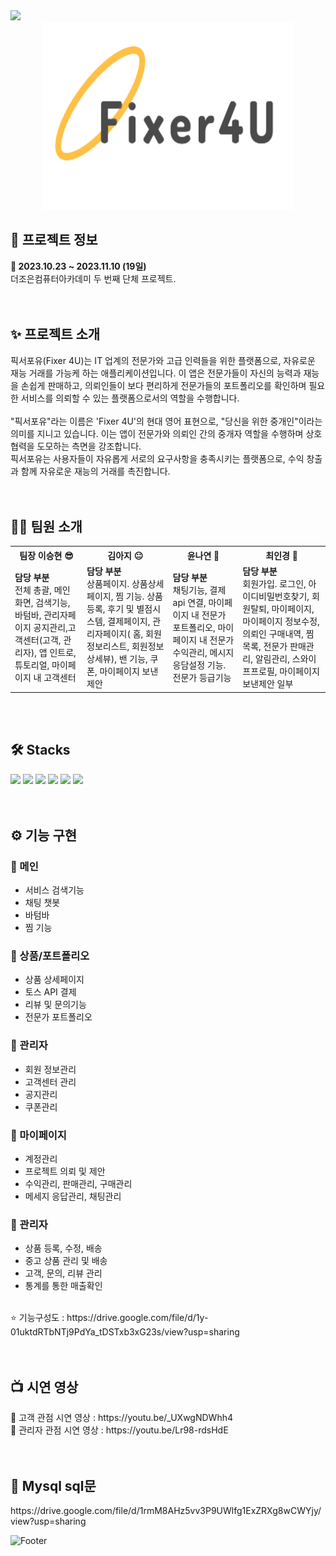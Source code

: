 <img src="https://capsule-render.vercel.app/api?type=waving&color=FF8C42&height=200&section=header&text=&fontSize=50&fontColor=fff" />
<div align="center">
<img src="assets/logo.png" width="400" height="300"/>
</div>
<h2>🔎 프로젝트 정보</h2>
<div><b>📆 2023.10.23 ~ 2023.11.10 (19일)</b></div>
<div>더조은컴퓨터아카데미 두 번째 단체 프로젝트.</div>
<br>
<br>
<h2>✨ 프로젝트 소개</h2>
<div>
 픽서포유(Fixer 4U)는 IT 업계의 전문가와 고급 인력들을 위한 플랫폼으로, 자유로운 재능 거래를 가능케 하는 애플리케이션입니다.
 이 앱은 전문가들이 자신의 능력과 재능을 손쉽게 판매하고, 의뢰인들이 보다 편리하게 전문가들의 포트폴리오를 확인하며 필요한 서비스를 의뢰할 수 있는 플랫폼으로서의 역할을 수행합니다.
</div>
<br>
<div> 
 "픽서포유"라는 이름은 'Fixer 4U'의 현대 영어 표현으로, "당신을 위한 중개인"이라는 의미를 지니고 있습니다. 이는 앱이 전문가와 의뢰인 간의 중개자 역할을 수행하며 상호 협력을 도모하는 측면을 강조합니다.
 </div>
 <div>
   픽서포유는 사용자들이 자유롭게 서로의 요구사항을 충족시키는 플랫폼으로, 수익 창출과 함께 자유로운 재능의 거래를 촉진합니다.
 </div>
<br>
<br>
<h2>💁‍♂️ 팀원 소개</h2>
<table>
  <tr>
    <th>팀장 이승현 😎</th>
    <th>김아지 😐</th>
    <th>윤나연 🤔</th>
    <th>최인경 🤗</th>
  </tr>
  <tr>
    <td><b>담당 부분</b> <br>
     전체 총괄, 메인 화면,  검색기능, 바텀바, 관리자페이지 공지관리,고객센터(고객, 관리자), 앱 인트로, 튜토리얼, 마이페이지 내  고객센터 </td>
    <td><b>담당 부분</b> <br> 
      상품페이지. 상품상세페이지, 찜 기능. 상품등록, 후기 및 별점시스템, 결제페이지, 관리자페이지( 홈, 회원정보리스트, 회원정보상세뷰), 밴 기능, 쿠폰, 마이페이지 보낸제안</td>
    <td><b>담당 부분</b> <br>
      채팅기능, 결제 api 연결, 마이페이지 내 전문가 포트폴리오, 마이페이지 내 전문가 수익관리, 메시지 응담설정 기능. 전문가 등급기능</td>
    <td><b>담당 부분</b> <br>
     회원가입. 로그인, 아이디비밀번호찾기, 회원탈퇴, 마이페이지, 마이페이지 정보수정, 의뢰인 구매내역, 찜 목록, 전문가 판매관리, 알림관리, 스와이프프로필, 마이페이지 보낸제안 일부</td>
  </tr>
</table>
<br>
<br>
<h2>🛠 Stacks</h2>
<div>
  <img src="https://img.shields.io/badge/flutter-02569B?style=for-the-badge&logo=flutter&logoColor=white">
  <img src="https://img.shields.io/badge/Dart-0175C2?style=flat&logo=dart&logoColor=white"/>
  <img src="https://img.shields.io/badge/CloudFirestore-FFCA28?style=for-the-badge&logo=firebase&logoColor=white">
  <img src="https://img.shields.io/badge/github-181717?style=for-the-badge&logo=github&logoColor=white"> 
  <img src="https://img.shields.io/badge/Figma-F24E1E?style=flat&logo=figma&logoColor=white"/> 
  <img src="https://img.shields.io/badge/AndroidStudio-3DDC84?style=flat&logo=androidstudio&logoColor=white"/> 
</div>
</div>
<br>
<br>

<h2>⚙ 기능 구현</h2>
<h3>📌 메인</h3>
<ul>
  <li>서비스 검색기능</li>
  <li>채팅 챗봇</li>
  <li>바텀바</li>
  <li>찜 기능</li>
</ul>
<h3>📌 상품/포트폴리오</h3>
<ul>
  <li>상품 상세페이지</li>
  <li>토스 API 결제</li>
  <li>리뷰 및 문의기능</li>
  <li>전문가 포트폴리오</li>
</ul>
<h3>📌 관리자</h3>
<ul>
  <li>회원 정보관리</li>
  <li>고객센터 관리</li>
  <li>공지관리</li>
  <li>쿠폰관리</li>

</ul>
<h3>📌 마이페이지</h3>
<ul>
  <li>계정관리</li>
  <li>프로젝트 의뢰 및 제안</li>
  <li>수익관리, 판매관리, 구매관리</li>
  <li>메세지 응답관리, 채팅관리</li>

</ul>
<h3>📌 관리자</h3>
<ul>
  <li>상품 등록, 수정, 배송</li>
  <li>중고 상품 관리 및 배송</li>
  <li>고객, 문의, 리뷰 관리</li>
  <li>통계를 통한 매출확인</li>
</ul>
<br>
<div> ⭐ 기능구성도 : https://drive.google.com/file/d/1y-01uktdRTbNTj9PdYa_tDSTxb3xG23s/view?usp=sharing  </div>

<br>
<br>
<h2>📺 시연 영상 </h2>
<div> 🎁 고객 관점 시연 영상 : https://youtu.be/_UXwgNDWhh4 </div>
<div> 📢 관리자 관점 시연 영상 : https://youtu.be/Lr98-rdsHdE </div>
<br>
<br>
<h2>💾 Mysql sql문</h2>
<div>https://drive.google.com/file/d/1rmM8AHz5vv3P9UWlfg1ExZRXg8wCWYjy/view?usp=sharing</div>

![Footer](https://capsule-render.vercel.app/api?type=waving&color=FF8C42&height=200&section=footer)
